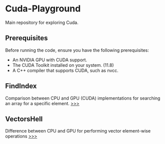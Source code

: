 # Cuda-Playground
Main repository for exploring Cuda.

## Prerequisites
Before running the code, ensure you have the following prerequisites:

* An NVIDIA GPU with CUDA support.
* The CUDA Toolkit installed on your system. (11.8)
* A C++ compiler that supports CUDA, such as nvcc.

## FindIndex
Comparison between CPU and GPU (CUDA) implementations for searching an array for a specific element.
[>>>](https://github.com/proxytype/Cuda-Playground/tree/main/FindIndex)

## VectorsHell
Difference between CPU and GPU for performing vector element-wise operations
[>>>]([https://github.com/proxytype/Cuda-Playground/tree/main/FindIndex](https://github.com/proxytype/Cuda-Playground/tree/main/VectorsHell))
